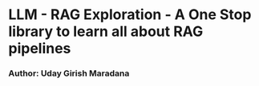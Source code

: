 # LLM - RAG Exploration - A One Stop library to learn all about RAG pipelines

### Author: Uday Girish Maradana
